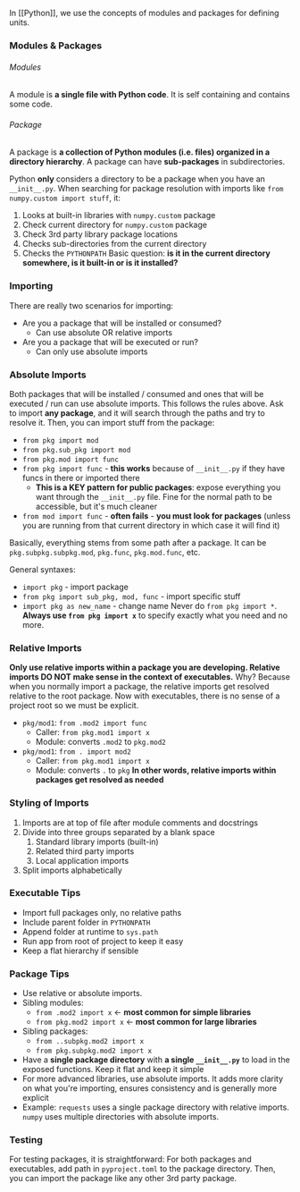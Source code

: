 In [[Python]], we use the concepts of modules and packages for defining units. 
### Modules & Packages
###### Modules
A module is **a single file with Python code**. It is self containing and contains some code. 
###### Package
A package is **a collection of Python modules (i.e. files) organized in a directory hierarchy**.
A package can have **sub-packages** in subdirectories. 

Python **only** considers a directory to be a package when you have an `__init__.py`. When searching for package resolution with imports like `from numpy.custom import stuff`, it:
1. Looks at built-in libraries with `numpy.custom` package
2. Check current directory for `numpy.custom` package
3. Check 3rd party library package locations
4. Checks sub-directories from the current directory
5. Checks the `PYTHONPATH`
Basic question: **is it in the current directory somewhere, is it built-in or is it installed?**
### Importing
There are really two scenarios for importing:
- Are you a package that will be installed or consumed?
	- Can use absolute OR relative imports
- Are you a package that will be executed or run? 
	- Can only use absolute imports
### Absolute Imports
Both packages that will be installed / consumed and ones that will be executed / run can use absolute imports. This follows the rules above. Ask to import **any package**, and it will search through the paths and try to resolve it. Then, you can import stuff from the package:
- `from pkg import mod`
- `from pkg.sub_pkg import mod`
- `from pkg.mod import func`
- `from pkg import func` - **this works** because of `__init__.py` if they have funcs in there or imported there
	- **This is a KEY pattern for public packages**: expose everything you want through the `__init__.py` file. Fine for the normal path to be accessible, but it's much cleaner
- `from mod import func` - **often fails** - **you must look for packages** (unless you are running from that current directory in which case it will find it)

Basically, everything stems from some path after a package. It can be `pkg.subpkg.subpkg.mod`, `pkg.func`, `pkg.mod.func`, etc. 

General syntaxes:
- `import pkg` - import package
- `from pkg import sub_pkg, mod, func` - import specific stuff
- `import pkg as new_name` - change name
Never do `from pkg import *`. **Always use `from pkg import x`** to specify exactly what you need and no more.
### Relative Imports
**Only use relative imports within a package you are developing. Relative imports DO NOT make sense in the context of executables.** Why? Because when you normally import a package, the relative imports get resolved relative to the root package. Now with executables, there is no sense of a project root so we must be explicit.
- `pkg/mod1`: `from .mod2 import func`
	- Caller: `from pkg.mod1 import x`
	- Module: converts `.mod2` to `pkg.mod2`
- `pkg/mod1`: `from . import mod2`
	- Caller: `from pkg.mod1 import x`
	- Module: converts `.` to `pkg`
**In other words, relative imports within packages get resolved as needed**
### Styling of Imports
1. Imports are at top of file after module comments and docstrings
2. Divide into three groups separated by a blank space
	1. Standard library imports (built-in)
	2. Related third party imports
	3. Local application imports
3. Split imports alphabetically
### Executable Tips
- Import full packages only, no relative paths
- Include parent folder in `PYTHONPATH`
- Append folder at runtime to `sys.path`
- Run app from root of project to keep it easy
- Keep a flat hierarchy if sensible

### Package Tips
- Use relative or absolute imports.
- Sibling modules:
	- `from .mod2 import x` <- **most common for simple libraries**
	- `from pkg.mod2 import x` <- **most common for large libraries**
- Sibling packages:
	- `from ..subpkg.mod2 import x`
	- `from pkg.subpkg.mod2 import x`
- Have a **single package directory** with **a single `__init__.py`** to load in the exposed functions. Keep it flat and keep it simple
- For more advanced libraries, use absolute imports. It adds more clarity on what you're importing, ensures consistency and is generally more explicit
- Example: `requests` uses a single package directory with relative imports. `numpy` uses multiple directories with absolute imports. 

### Testing
For testing packages, it is straightforward:
For both packages and executables, add path in `pyproject.toml` to the package directory. Then, you can import the package like any other 3rd party package. 